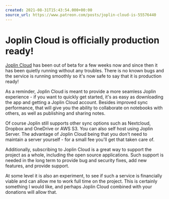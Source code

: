 ```yaml
---
created: 2021-08-31T15:43:54.000+00:00
source_url: https://www.patreon.com/posts/joplin-cloud-is-55576440
---
```


# Joplin Cloud is officially production ready!

[Joplin Cloud](https://joplinapp.org/plans/) has been out of beta for a few weeks now and since then it has been quietly running without any troubles. There is no known bugs and the service is running smoothly so it's now safe to say that it is production ready!

As a reminder, Joplin Cloud is meant to provide a more seamless Joplin experience - if you want to quickly get started, it's as easy as downloading the app and getting a Joplin Cloud account. Besides improved sync performance, that will give you the ability to collaborate on notebooks with others, as well as publishing and sharing notes.

Of course Joplin still supports other sync options such as Nextcloud, Dropbox and OneDrive or AWS S3. You can also self host using Joplin Server. The advantage of Joplin Cloud being that you don't need to maintain a server yourself - for a small fee you'll get that taken care of.

Additionally, subscribing to Joplin Cloud is a great way to support the project as a whole, including the open source applications. Such support is needed in the long term to provide bug and security fixes, add new features, and provide support.

At some level it is also an experiment, to see if such a service is financially viable and can allow me to work full time on the project. This is certainly something I would like, and perhaps Joplin Cloud combined with your donations will allow that.